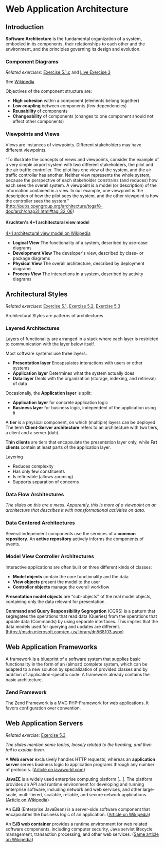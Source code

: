 # Web Application Architecture


## Introduction

**Software Architecture** is the fundamental organization of a system, embodied in its components, their relationships to each other and the environment, and the principles governing its design and evolution.

### Component Diagrams

*Related exercises:* [Exercise 5.1.c](https://svn.uni-koblenz.de/ist/webeng-wise1516/trunk/Exercise/Exercise4-Deadline16Dec2015/Exercise4.pdf) and [Live Exercise 3](https://svn.uni-koblenz.de/ist/webeng-wise1516/trunk/Exercise/LiveExercises/HandoutLive3.pdf)

See [Wikipedia](https://en.wikipedia.org/wiki/Component_diagram)

Objectives of the component structure are:

* **High cohesion** within a component (elements belong together)
* **Low coupling** between components (few dependencies)
* **Reusability** of components
* **Changeability** of components (changes to one component should not affect other components)

### Viewpoints and Views
Views are instances of viewpoints. Different stakeholders may have different viewpoints.

"To illustrate the concepts of views and viewpoints, consider the example of a very simple airport system with two different stakeholders, the pilot and the air traffic controller. The pilot has one view of the system, and the air traffic controller has another. Neither view represents the whole system, because the perspective of each stakeholder constrains (and reduces) how each sees the overall system. A viewpoint is a model (or description) of the information contained in a view. In our example, one viewpoint is the description of how the pilot sees the system, and the other viewpoint is how the controller sees the system." (<http://pubs.opengroup.org/architecture/togaf8-doc/arch/chap31.html#tag_32_06>)

#### Kruchten's 4+1 architectural view model
[4+1 architectural view model on Wikipedia](https://en.wikipedia.org/wiki/4%2B1_architectural_view_model)

* **Logical View** The functionality of a system, described by use-case diagrams
* **Development View** The developer's view, described by class- or package diagrams
* **Physical View** The overall architecture, described by deployment diagrams
* **Process View** The interactions in a system, described by activity diagrams


## Architectural Styles

*Related exercises:* [Exercise 5.1](https://svn.uni-koblenz.de/ist/webeng-wise1516/trunk/Exercise/Exercise4-Deadline16Dec2015/Exercise4.pdf), [Exercise 5.2](https://svn.uni-koblenz.de/ist/webeng-wise1516/trunk/Exercise/Exercise4-Deadline16Dec2015/Exercise4.pdf), [Exercise 5.3](https://svn.uni-koblenz.de/ist/webeng-wise1516/trunk/Exercise/Exercise4-Deadline16Dec2015/Exercise4.pdf)

Architectural Styles are patterns of architectures.

### Layered Architectures
Layers of functionality are arranged in a stack where each layer is restricted to communication with the layer below itself.

Most software systems use three  layers:

* **Presentation layer** Encapsulates interactions with users or other systems
* **Application layer** Determines what the system actually does
* **Data layer** Deals with the organization (storage, indexing, and retrieval) of data

Occasionally, the **Application layer** is split:

* **Application layer** for concrete application logic
* **Business layer** for business logic, independent of the application using it

A **tier** is a physical component, on which (multiple) layers can be deployed. The term **Client-Server architecture** refers to an architecture with two tiers, a client and a server (duh).

**Thin clients** are tiers that encapsulate the presentation layer only, while **Fat clients** contain at least parts of the application layer.

Layering

* Reduces complexity
* Has only few constituents
* Is refineable (allows zooming)
* Supports separation of concerns

### Data Flow Architectures

*The slides on this are a mess. Apparently, this is more of a viewpoint on an architecture that describes it with transformational activities on data.*

### Data Centered Architectures
Several independent components use the services of a **common repository**. An **active repository** actively informs the components of events.

### Model View Controller Architectures
Interactive applications are often built on three different kinds of classes:

* **Model objects** contain the core functionality and the data
* **View objects** present the model to the user
* **Controller objects** manage the overall workflow

**Presentation model objects** are "sub-objects" of the real model objects, containing only the data relevant for presentation.

**Command and Query Responsibility Segregation** (CQRS) is a pattern that segregates the operations that read data (Queries) from the operations that update data (Commands) by using separate interfaces. This implies that the data models used for querying and updates are different. (<https://msdn.microsoft.com/en-us/library/dn568103.aspx>)


## Web Application Frameworks
A framework is a blueprint of a software system that supplies basic functionality in the form of an (almost) complete system, which can be adapted to a new solution by specialization of provided classes and by addition of application-specific code. A framework already contains the basic architecture.

### Zend Framework
The Zend Framework is a MVC PHP-Framework for web applications. It favors configuration over convention.


## Web Application Servers

*Related exercise:* [Exercise 5.3](https://svn.uni-koblenz.de/ist/webeng-wise1516/trunk/Exercise/Exercise4-Deadline16Dec2015/Exercise4.pdf)

*The slides mention some topics, loosely related to the heading, and then fail to explain them.*

A **Web server** exclusively handles HTTP requests, whereas an **application server** serves business logic to application programs through any number of protocols. ([Article on javaworld.com](http://www.javaworld.com/article/2077354/learn-java/app-server-web-server-what-s-the-difference.html))

**JavaEE** is a widely used enterprise computing platform [...]. The platform provides an API and runtime environment for developing and running enterprise software, including network and web services, and other large-scale, multi-tiered, scalable, reliable, and secure network applications. ([Article on Wikipedia](https://en.wikipedia.org/wiki/Java_Platform,_Enterprise_Edition))

An **EJB** (Enterprise JavaBean) is a server-side software component that encapsulates the business logic of an application. ([Article on Wikipedia](https://en.wikipedia.org/wiki/Enterprise_JavaBeans))

An **EJB web container** provides a runtime environment for web related software components, including computer security, Java servlet lifecycle management, transaction processing, and other web services. ([Same article on Wikipedia](https://en.wikipedia.org/wiki/Enterprise_JavaBeans))
